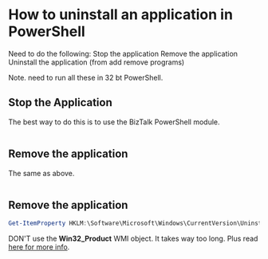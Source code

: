 
# How to uninstall an application in PowerShell

Need to do the following:
Stop the application
Remove the application
Uninstall the application (from add remove programs)


Note. need to run all these in 32 bt PowerShell.

## Stop the Application
The best way to do this is to use the BizTalk PowerShell module.

```powershell
```

## Remove the application
The same as above.
```powershell
```

## Remove the application

```powershell
Get-ItemProperty HKLM:\Software\Microsoft\Windows\CurrentVersion\Uninstall\* | Where-Object DisplayName -like 'NPBS.*' | Select-Object DisplayName, DisplayVersion, Publisher, InstallDate, UninstallString | Format-Table –AutoSize
```

DON'T use the **Win32_Product** WMI object. It takes way too long. Plus read [here for more info](https://blogs.technet.microsoft.com/heyscriptingguy/2013/11/15/use-powershell-to-find-installed-software/).


